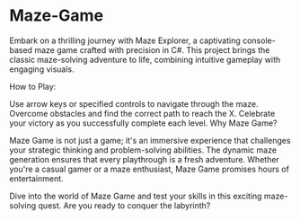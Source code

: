 # Maze-Game
Embark on a thrilling journey with Maze Explorer, a captivating console-based maze game crafted with precision in C#. This project brings the classic maze-solving adventure to life, combining intuitive gameplay with engaging visuals.

How to Play:

Use arrow keys or specified controls to navigate through the maze.
Overcome obstacles and find the correct path to reach the X.
Celebrate your victory as you successfully complete each level.
Why Maze Game?

Maze Game is not just a game; it's an immersive experience that challenges your strategic thinking and problem-solving abilities. The dynamic maze generation ensures that every playthrough is a fresh adventure. Whether you're a casual gamer or a maze enthusiast, Maze Game promises hours of entertainment.

Dive into the world of Maze Game and test your skills in this exciting maze-solving quest. Are you ready to conquer the labyrinth?
